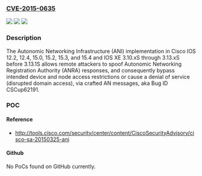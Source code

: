 ### [CVE-2015-0635](https://cve.mitre.org/cgi-bin/cvename.cgi?name=CVE-2015-0635)
![](https://img.shields.io/static/v1?label=Product&message=n%2Fa&color=blue)
![](https://img.shields.io/static/v1?label=Version&message=n%2Fa&color=blue)
![](https://img.shields.io/static/v1?label=Vulnerability&message=n%2Fa&color=brighgreen)

### Description

The Autonomic Networking Infrastructure (ANI) implementation in Cisco IOS 12.2, 12.4, 15.0, 15.2, 15.3, and 15.4 and IOS XE 3.10.xS through 3.13.xS before 3.13.1S allows remote attackers to spoof Autonomic Networking Registration Authority (ANRA) responses, and consequently bypass intended device and node access restrictions or cause a denial of service (disrupted domain access), via crafted AN messages, aka Bug ID CSCup62191.

### POC

#### Reference
- http://tools.cisco.com/security/center/content/CiscoSecurityAdvisory/cisco-sa-20150325-ani

#### Github
No PoCs found on GitHub currently.

